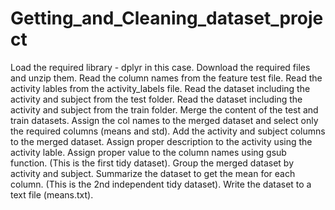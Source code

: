 # Getting_and_Cleaning_dataset_project

Load the required library - dplyr in this case.
Download the required files and unzip them.
Read the column names from the feature test file.
Read the activity lables from the activity_labels file.
Read the dataset including the activity and subject from the test folder.
Read the dataset including the activity and subject from the train folder.
Merge the content of the test and train datasets.
Assign the col names to the merged dataset and select only the required columns (means and std).
Add the activity and subject columns to the merged dataset.
Assign proper description to the activity using the activity lable.
Assign proper value to the column names using gsub function. (This is the first tidy dataset).
Group the merged dataset by activity and subject.
Summarize the dataset to get the mean for each column. (This is the 2nd independent tidy dataset).
Write the dataset to a text file (means.txt).
